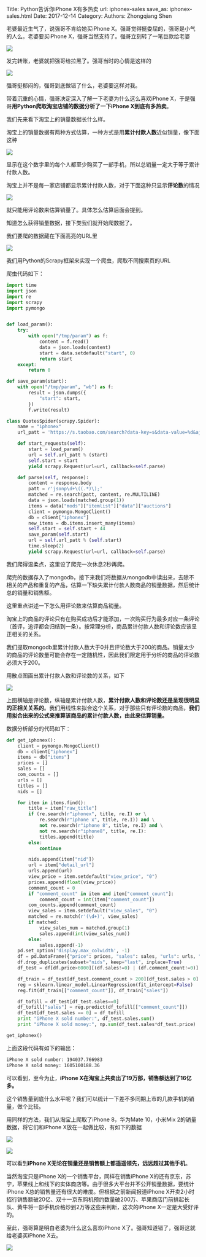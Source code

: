 Title: Python告诉你iPhone X有多热卖
url: iphonex-sales
save_as: iphonex-sales.html
Date: 2017-12-14
Category:
Authors: Zhongqiang Shen



老婆最近生气了，说强哥不肯给她买iPhone X。强哥觉得挺委屈的，强哥是小气的人么。老婆要买iPhone X，强哥当然支持了。强哥立刻转了一笔巨款给老婆

![]({static}/images/v2-4b784f72b1964ddcaa68408337f6ebbd_r.jpg)

发完转账，老婆就把强哥给拉黑了。强哥当时的心情是这样的

![]({static}/images/v2-497886754145e37caf08601d2123bece_b.jpg)

强哥挺郁闷的，强哥到底做错了什么，老婆要这样对我。

带着沉重的心情，强哥决定深入了解一下老婆为什么这么喜欢iPhone X，于是强哥**用Python爬取淘宝店铺的数据分析了一下iPhone X到底有多热卖**。




我们先来看下淘宝上的销量数据长什么样。

淘宝上的销量数据有两种方式估算，一种方式是用**累计付款人数**近似销量，像下面这种

![]({static}/images/v2-d583f86f36fb991a3059c9da9f05b1ba_r.jpg)

显示在这个数字里的每个人都至少购买了一部手机，所以总销量一定大于等于累计付款人数。

淘宝上并不是每一家店铺都显示累计付款人数，对于下面这种只显示**评论数**的情况

![]({static}/images/v2-63785e0be453175fb564f9e869a68d61_r.jpg)

就只能用评论数来估算销量了。具体怎么估算后面会提到。




知道怎么获得销量数据，接下类我们就开始爬数据了。

我们要爬的数据藏在下面高亮的URL里

![]({static}/images/v2-a0ce2622a4799f346c4802abdc92bd77_r.jpg)

我们用Python的Scrapy框架来实现一个爬虫，爬取不同搜索页的URL

爬虫代码如下：

```python
import time
import json
import re
import scrapy
import pymongo


def load_param():
    try:
        with open("/tmp/param") as f:
            content = f.read()
            data = json.loads(content)
            start = data.setdefault("start", 0)
            return start
    except:
        return 0

def save_param(start):
    with open("/tmp/param", "wb") as f:
        result = json.dumps({
            "start": start,
        })
        f.write(result)

class QuotesSpider(scrapy.Spider):
    name = "iphonex"
    url_patt = 'https://s.taobao.com/search?data-key=s&data-value=%d&ajax=true&_ksTS=1513178695257_1962&callback=jsonp1963&q=iphone+x&imgfile=&commend=all&ssid=s5-e&search_type=item&sourceId=tb.index&spm=a21bo.2017.201856-taobao-item.1&ie=utf8&initiative_id=tbindexz_20170306&app=detailproduct&through=1&bcoffset=4&p4ppushleft=6%%2C48'

    def start_requests(self):
        start = load_param()
        url = self.url_patt % (start)
        self.start = start
        yield scrapy.Request(url=url, callback=self.parse)

    def parse(self, response):
        content = response.body
        patt = r'jsonp\d+\((.*)\);'
        matched = re.search(patt, content, re.MULTILINE)
        data = json.loads(matched.group(1))
        items = data["mods"]["itemlist"]["data"]["auctions"]
        client = pymongo.MongoClient()
        db = client["iphonex"]
        new_items = db.items.insert_many(items)
        self.start = self.start + 44
        save_param(self.start)
        url = self.url_patt % (self.start)
        time.sleep(2)
        yield scrapy.Request(url=url, callback=self.parse)

```

我们爬得温柔点，这里设了爬完一次休息2秒再爬。




爬完的数据存入了mongodb，接下来我们将数据从mongodb中读出来，去除不相关的产品和重复的产品，估算一下缺失累计付款人数商品的销量数据，然后统计总的销量和销售额。




这里重点讲述一下怎么用评论数来估算商品销量。

淘宝上的商品的评论只有在购买成功后才能添加，一次购买行为最多对应一条评论（首评，追评都会归结到一条）。按常理分析，商品累计付款人数和评论数应该呈正相关的关系。

我们提取mongodb里累计付款人数大于0并且评论数大于200的商品。销量太少的商品的评论数量可能会存在一定随机性，因此我们限定用于分析的商品的评论数必须大于200。

用散点图画出累计付款人数和评论数的关系，如下

![]({static}/images/v2-64181e8a446b612a10b30d7d7d6d3a67_r.jpg)

上图横轴是评论数，纵轴是累计付款人数，**累计付款人数和评论数还是呈现很明显的正相关关系的**。我们用线性来拟合这个关系，对于那些只有评论数的商品，**我们用拟合出来的公式来推算该商品的累计付款人数，由此来估算销量。**




数据分析部分的代码如下：

```python
def get_iphonex():
    client = pymongo.MongoClient()
    db = client["iphonex"]
    items = db["items"]
    prices = []
    sales = []
    com_counts = []
    urls = []
    titles = []
    nids = []

    for item in items.find():
        title = item["raw_title"]
        if (re.search(r"iphonex", title, re.I) or \
            re.search(r"iphone x", title, re.I)) and \
            not re.search(r"iphone 8", title, re.I) and \
            not re.search(r"iphone8", title, re.I):
            titles.append(title)
        else:
            continue

        nids.append(item["nid"])
        url = item["detail_url"]
        urls.append(url)
        view_price = item.setdefault("view_price", "0")
        prices.append(float(view_price))
        comment_count = 0 
        if "comment_count" in item and item["comment_count"]:
            comment_count = int(item["comment_count"])
        com_counts.append(comment_count)
        view_sales = item.setdefault("view_sales", "0")
        matched = re.match(r'(\d+)', view_sales)
        if matched:
            view_sales_num = matched.group(1)
            sales.append(int(view_sales_num))
        else:
            sales.append(-1)
    pd.set_option('display.max_colwidth', -1) 
    df = pd.DataFrame({"price": prices, "sales": sales, "urls": urls, "titles": titles, "nids": nids, "comment_count": com_counts})
    df.drop_duplicates(subset="nids", keep="last", inplace=True)
    df_test = df[df.price>6000][(df.sales!=0) | (df.comment_count!=0)]

    df_train = df_test[df_test.comment_count > 200][df_test.sales > 0]
    reg = sklearn.linear_model.LinearRegression(fit_intercept=False)
    reg.fit(df_train[["comment_count"]], df_train["sales"])

    df_tofill = df_test[df_test.sales==0]
    df_tofill["sales"] = reg.predict(df_tofill[["comment_count"]])
    df_test[df_test.sales == 0] = df_tofill
    print "iPhone X sold number:", df_test.sales.sum()
    print "iPhone X sold money:", np.sum(df_test.sales*df_test.price)

get_iphonex()

```

上面这段代码有如下的输出：

```bash
iPhone X sold number: 194037.766983
iPhone X sold money: 1605100188.36

```

可以看到，至今为止，**iPhone X在淘宝上共卖出了19万部，销售额达到了16亿多。**




这个销售量到底什么水平呢？我们可以统计一下差不多同期上市的几款手机的销量，做个比较。

用同样的方法，我们从淘宝上爬取了iPhone 8，华为Mate 10，小米Mix 2的销量数据，将它们和iPhone X放在一起做比较，有如下的数据

![]({static}/images/v2-d6ed7aa37ad1427363cc99edbcacc0cd_r.jpg)

![]({static}/images/v2-c525d7955bc4d3c097485d71c319bb88_r.jpg)

可以看到**iPhone X无论在销量还是销售额上都遥遥领先，远远超过其他手机**。

当然淘宝只是iPhone X的一个销售平台，同样在销售iPhone X的还有京东，苏宁，苹果线上和线下的实体商店等。由于很多大平台并不公开销量数据，要统计iPhone X总的销售量还有很大的难度。但根据之前新闻报道iPhone X开卖2小时招行销售额破20亿、双十一京东购机预约数量破200万、苹果商店门前排起长队、黄牛将一部手机价格炒到2万等这些来判断，这次的iPhone X一定是大受好评的。




至此，强哥算是明白老婆为什么这么喜欢iPhone X了。强哥知道错了，强哥这就给老婆买iPhone X去。

![]({static}/images/v2-e0028b21e1882896d138de10d641b5fe_b.jpg)



